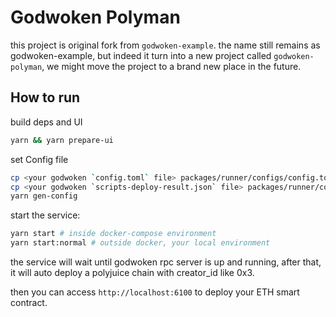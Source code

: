 Godwoken Polyman
=======

this project is original fork from `godwoken-example`. the name still remains as godwoken-example, but indeed it turn into a new project called `godwoken-polyman`, we might move the project to a brand new place in the future.

How to run
------

build deps and UI

```sh
yarn && yarn prepare-ui
```

set Config file

```sh
cp <your godwoken `config.toml` file> packages/runner/configs/config.toml
cp <your godwoken `scripts-deploy-result.json` file> packages/runner/configs/scripts-deploy-result.json
yarn gen-config
```

start the service:

```sh
yarn start # inside docker-compose environment
yarn start:normal # outside docker, your local environment
```

the service will wait until godwoken rpc server is up and running, after that, it will auto deploy a polyjuice chain with creator_id like 0x3.

then you can access `http://localhost:6100` to deploy your ETH smart contract.
